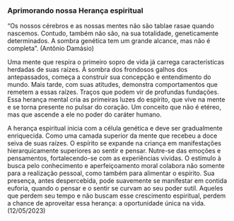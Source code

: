 ### Aprimorando nossa Herança espiritual

“Os nossos cérebros e as nossas mentes não são tablae rasae quando nascemos. Contudo, também não são, na sua totalidade, geneticamente determinados.  A sombra genética tem um grande alcance, mas não é completa”. (Antônio Damásio)

Uma mente que respira o primeiro sopro de vida já carrega características herdadas de suas raízes. À sombra dos frondosos galhos dos antepassados, começa a construir sua concepção e entendimento do mundo. Mais tarde, com suas atitudes, demonstra comportamentos que remetem a essas raízes. Traços que podem vir de profundas fundações. Essa herança mental cria as primeiras luzes do espírito, que vive na mente e se torna presente no pulsar do coração. Um conceito que não é etéreo, mas que ascende a ele no poder do caráter humano.

A herança espiritual inicia com a célula genética e deve ser gradualmente enriquecida. Como uma camada superior da mente que recebeu a doce seiva de suas raízes. O espírito se expande na criança em manifestações hierarquicamente superiores ao sentir e pensar. Nutre-se das emoções e pensamentos, fortalecendo-se com as experiências vividas. O estímulo à busca pelo conhecimento e aperfeiçoamento moral colabora não somente para a realização pessoal, como também para alimentar o espírito. Sua presença, antes despercebida, pode suavemente se manifestar em contida euforia, quando o pensar e o sentir se curvam ao seu poder sutil. Aqueles que perdem seu tempo e não buscam esse crescimento espiritual, perdem a chance de aproveitar essa herança: a oportunidade única na vida. (12/05/2023)